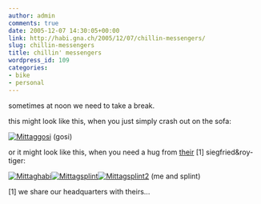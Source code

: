 ```yaml
---
author: admin
comments: true
date: 2005-12-07 14:30:05+00:00
link: http://habi.gna.ch/2005/12/07/chillin-messengers/
slug: chillin-messengers
title: chillin' messengers
wordpress_id: 109
categories:
- bike
- personal
---
```



sometimes at noon we need to take a break.
  
this might look like this, when you just simply crash out on the sofa:
  
[![Mittaggosi](http://habi.gna.ch/blog/images/mittaggosi-tm.jpg)](http://habi.gna.ch/blog/images/mittaggosi.jpg) (gosi)



or it might look like this, when you need a hug from [their](http://www.fluegzueg.ch/index.php) [1] siegfried&roy-tiger:



[![Mittaghabi](http://habi.gna.ch/blog/images/mittaghabi-tm.jpg)](http://habi.gna.ch/blog/images/mittaghabi.jpg)[![Mittagsplint](http://habi.gna.ch/blog/images/mittagsplint-tm.jpg)](http://habi.gna.ch/blog/images/mittagsplint.jpg)[![Mittagsplint2](http://habi.gna.ch/blog/images/mittagsplint2-tm.jpg)](http://habi.gna.ch/blog/images/mittagsplint2.jpg) (me and splint)



[1] we share our headquarters with theirs...

